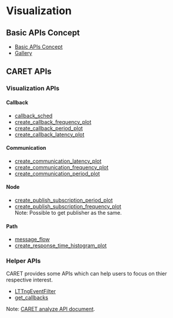# Visualization

## Basic APIs Concept

- [Basic APIs Concept](./concept/basic_api_concept.md)
- [Gallery](../gallery.md)

## CARET APIs

### Visualization APIs

#### Callback

- [callback_sched](./visualization_api/callback_scheduling_visualization.md)
- [create_callback_frequency_plot](./visualization_api/callback_information.md#execution-frequency)
- [create_callback_period_plot](./visualization_api/callback_information.md#period)
- [create_callback_latency_plot](./visualization_api/callback_information.md#latency)

#### Communication

- [create_communication_latency_plot](./visualization_api/communication_information.md#latency)
- [create_communication_frequency_plot](./visualization_api/communication_information.md#frequency)
- [create_communication_period_plot](./visualization_api/communication_information.md#period)

#### Node

- [create_publish_subscription_period_plot](./visualization_api/pub_sub_information.md#period)
- [create_publish_subscription_frequency_plot](./visualization_api/pub_sub_information.md#frequency)
  <br>Note: Possible to get publisher as the same.

#### Path

- [message_flow](./visualization_api/message_flow.md)
- [create_response_time_histogram_plot](./visualization_api/response_time.md)

### Helper APIs

CARET provides some APIs which can help users to focus on thier respective interest.

- [LTTngEventFilter](./helper_api/lttng_event_filter.md)
- [get_callbacks](./helper_api/scope_switch_method.md)

Note: [CARET analyze API document](https://tier4.github.io/CARET_analyze/).
